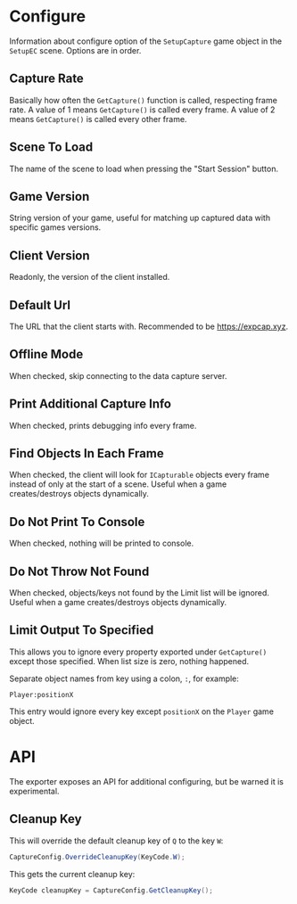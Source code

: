 # Configure

Information about configure option of the `SetupCapture` game object in the `SetupEC` scene.
Options are in order.

## Capture Rate 

Basically how often the `GetCapture()` function is called, respecting frame rate.
A value of 1 means `GetCapture()` is called every frame. A value of 2 means `GetCapture()`
is called every other frame.

## Scene To Load

The name of the scene to load when pressing the "Start Session" button.

## Game Version

String version of your game, useful for matching up captured data with specific games versions.

## Client Version

Readonly, the version of the client installed.

## Default Url

The URL that the client starts with. Recommended to be https://expcap.xyz.

## Offline Mode

When checked, skip connecting to the data capture server.

## Print Additional Capture Info

When checked, prints debugging info every frame.

## Find Objects In Each Frame

When checked, the client will look for `ICapturable` objects every frame instead of only at the start of a scene.
Useful when a game creates/destroys objects dynamically.

## Do Not Print To Console

When checked, nothing will be printed to console.

## Do Not Throw Not Found

When checked, objects/keys not found by the Limit list will be ignored. 
Useful when a game creates/destroys objects dynamically.

## Limit Output To Specified

This allows you to ignore every property exported under `GetCapture()` except those specified. When list size is zero, nothing happened.

Separate object names from key using a colon, `:`, for example:

```
Player:positionX
```

This entry would ignore every key except `positionX` on the `Player` game object.

# API

The exporter exposes an API for additional configuring, but be warned it is experimental.

## Cleanup Key

This will override the default cleanup key of `Q` to the key `W`:

```csharp
CaptureConfig.OverrideCleanupKey(KeyCode.W);
```

This gets the current cleanup key:

```csharp
KeyCode cleanupKey = CaptureConfig.GetCleanupKey();
```